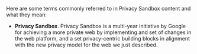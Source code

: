 Here are some terms commonly referred to in Privacy Sandbox content and what they mean:

<!-- Please keep this alphabetical. -->

- **Privacy Sandbox**. Privacy Sandbox is a multi-year initiative by Google for achieving a more private web by implementing and set of changes in the web platform, and a set privacy-centric building blocks in alignment with the new privacy model for the web we just described.
